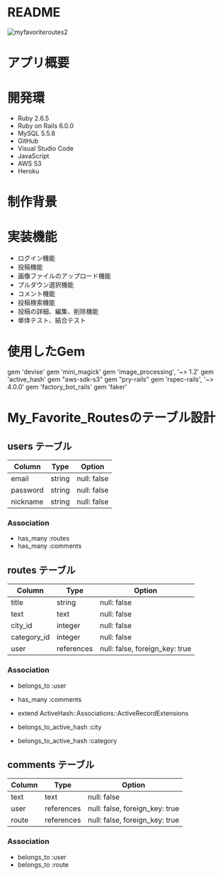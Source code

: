# README
![myfavoriteroutes2](https://user-images.githubusercontent.com/74900438/106980114-f227f580-67a2-11eb-8e62-e96f161ae23c.jpg)

# アプリ概要

# 開発環
* Ruby 2.6.5
* Ruby on Rails 6.0.0
* MySQL 5.5.8
* GitHub
* Visual Studio Code
* JavaScript
* AWS S3
* Heroku

# 制作背景

# 実装機能
* ログイン機能
* 投稿機能
* 画像ファイルのアップロード機能
* プルダウン選択機能
* コメント機能
* 投稿検索機能
* 投稿の詳細、編集、削除機能
* 単体テスト、結合テスト

# 使用したGem
gem 'devise'
gem 'mini_magick'
gem 'image_processing', '~> 1.2'
gem 'active_hash'
gem "aws-sdk-s3"
gem "pry-rails"
gem 'rspec-rails', '~> 4.0.0'
gem 'factory_bot_rails'
gem 'faker'

# My_Favorite_Routesのテーブル設計

## users テーブル

| Column     | Type   | Option      |
| ---------- | -----  | ----------- | 
| email      | string | null: false |
| password   | string | null: false |
| nickname   | string | null: false |

### Association

- has_many :routes
- has_many :comments

## routes テーブル

| Column      | Type       | Option                         |
| ----------- | ---------- | ------------------------------ |
| title       | string     | null: false                    |      
| text        | text       | null: false                    |
| city_id     | integer    | null: false                    |
| category_id | integer    | null: false                    |
| user        | references | null: false, foreign_key: true |

### Association

- belongs_to :user
- has_many :comments

- extend ActiveHash::Associations::ActiveRecordExtensions
- belongs_to_active_hash :city
- belongs_to_active_hash :category

## comments テーブル

| Column    | Type       | Option                         |
| --------- | ---------- | ------------------------------ |
| text      | text       | null: false                    |
| user      | references | null: false, foreign_key: true |
| route     | references | null: false, foreign_key: true |

### Association

- belongs_to :user
- belongs_to :route